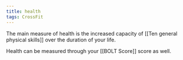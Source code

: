 ```yaml
---
title: health
tags: CrossFit
---
```


The main measure of health is the increased capacity of [[Ten general physical skills]] over the duration of your life.


Health can be measured through your [[BOLT Score]] score as well.

